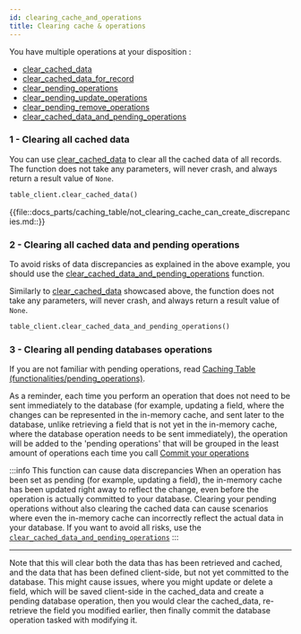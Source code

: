 ```yaml
---
id: clearing_cache_and_operations
title: Clearing cache & operations
---
```


You have multiple operations at your disposition :
- [clear_cached_data](../api/clear_cached_data)
- [clear_cached_data_for_record](../api/clear_cached_data_for_record)
- [clear_pending_operations](../api/clear_pending_operations)
- [clear_pending_update_operations](../api/clear_pending_update_operations)
- [clear_pending_remove_operations](../api/clear_pending_remove_operations)
- [clear_cached_data_and_pending_operations](../api/clear_cached_data_and_pending_operations)


### 1 - Clearing all cached data
You can use [clear_cached_data](../api/clear_cached_data) to clear all the cached data of all records.
The function does not take any parameters, will never crash, and always return a result value of ```None```.

```python
table_client.clear_cached_data()
```

{{file::docs_parts/caching_table/not_clearing_cache_can_create_discrepancies.md::}}

### 2 - Clearing all cached data and pending operations
To avoid risks of data discrepancies as explained in the above example, you should use the
[clear_cached_data_and_pending_operations](../api/clear_cached_data_and_pending_operations) function.

Similarly to [clear_cached_data](../api/clear_cached_data) showcased above, the function does not take any parameters,
will never crash, and always return a result value of ```None```.

```python
table_client.clear_cached_data_and_pending_operations()
```

### 3 - Clearing all pending databases operations

If you are not familiar with pending operations, read [Caching Table (functionalities/pending_operations)](../caching_table/).

As a reminder, each time you perform an operation that does not need to be sent immediately to the database (for example,
updating a field, where the changes can be represented in the in-memory cache, and sent later to the database, unlike
retrieving a field that is not yet in the in-memory cache, where the database operation needs to be sent immediately),
the operation will be added to the 'pending operations' that will be grouped in the least amount of operations each time
you call [Commit your operations](../caching_table/committing_operations.md)

:::info This function can cause data discrepancies
When an operation has been set as pending (for example, updating a field), the in-memory cache has been updated right
away to reflect the change, even before the operation is actually committed to your database. Clearing your pending
operations without also clearing the cached data can cause scenarios where even the in-memory cache can incorrectly reflect
the actual data in your database. If you want to avoid all risks, use the 
[```clear_cached_data_and_pending_operations```](../api/clear_cached_data_and_pending_operations)
:::

---

Note that this will clear both the data thas has been retrieved and cached, and the data that has been defined
client-side, but not yet committed to the database. This might cause issues, where you might update or delete a field, 
which will be saved client-side in the cached_data and create a pending database operation, then you would clear the
cached_data, re-retrieve the field you modified earlier, then finally commit the database operation tasked with 
modifying it. 
